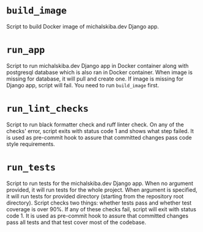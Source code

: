 # `build_image`
Script to build Docker image of michalskiba.dev Django app.

# `run_app`
Script to run michalskiba.dev Django app in Docker container along with postgresql database
which is also ran in Docker container. When image is missing for database, it will pull and create
one. If image is missing for Django app, script will fail. You need to run `build_image` first.

# `run_lint_checks`
Script to run black formatter check and ruff linter check. On any of the checks' error, script
exits with status code 1 and shows what step failed. It is used as pre-commit hook to assure
that committed changes pass code style requirements.

# `run_tests`
Script to run tests for the michalskiba.dev Django app. When no argument provided, it will run
tests for the whole project. When argument is specified, it will run tests for provided directory
(starting from the repository root directory). Script checks two things: whether tests pass and
whether test coverage is over 90%. If any of these checks fail, script will exit with status
code 1. It is used as pre-commit hook to assure that committed changes pass all tests and that
test cover most of the codebase.
